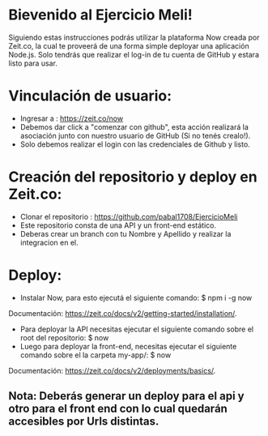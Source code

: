 # Bievenido al Ejercicio Meli!

Siguiendo estas instrucciones podrás utilizar la plataforma Now creada por Zeit.co, la cual te proveerá de una forma simple  deployar una aplicación Node.js. Solo tendrás que realizar el log-in de tu cuenta de GitHub y estara listo para usar.



# Vinculación de usuario:


- Ingresar a : https://zeit.co/now
- Debemos dar click a "comenzar con github", esta acción realizará la asociación junto con nuestro usuario de GitHub (Si no tenés crealo!).
- Solo debemos realizar el login con las credenciales de Github y listo.

# Creación del repositorio y deploy en Zeit.co:

- Clonar el repositorio : https://github.com/pabal1708/EjercicioMeli
- Este repositorio consta de una API y un front-end estático.
- Deberas crear un branch con tu Nombre y Apellido y realizar la integracion en el.

# Deploy:

- Instalar Now, para esto ejecutá el siguiente comando:
 $ npm i -g now 

Documentación: https://zeit.co/docs/v2/getting-started/installation/.

- Para deployar la API necesitas ejecutar el siguiente comando sobre el root del repositorio:
$ now 
- Luego para deployar la front-end, necesitas ejecutar el siguiente comando sobre el la carpeta my-app/:
$ now 

Documentación: https://zeit.co/docs/v2/deployments/basics/.

## Nota: Deberás generar un deploy para el api y otro para el front end con lo cual quedarán accesibles por Urls distintas.
